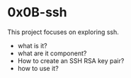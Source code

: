# 0x0B-ssh
This project focuses on exploring ssh.
* what is it?
* what are it component?
* How to create an SSH RSA key pair?
* how to use it?